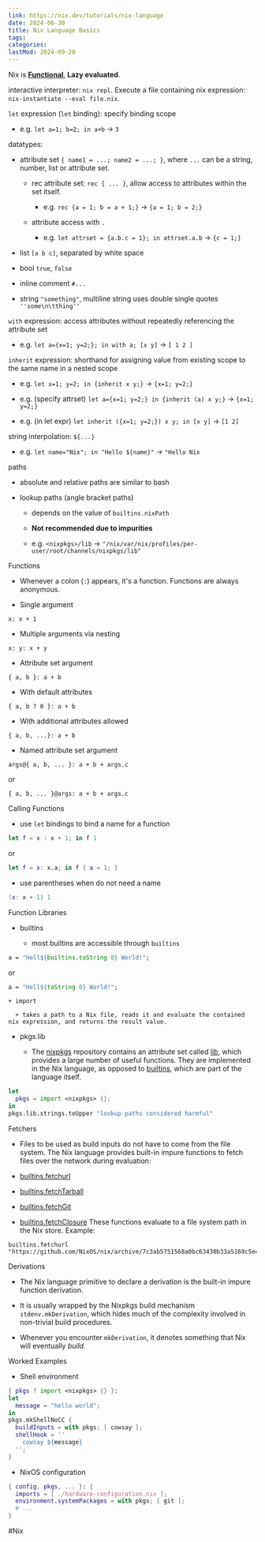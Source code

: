 ```yaml
---
link: https://nix.dev/tutorials/nix-language
date: 2024-06-30
title: Nix Language Basics
tags:
categories:
lastMod: 2024-09-20
---
```

Nix is **[Functional]([[FP]])**, **Lazy evaluated**.

interactive interpreter: `nix repl`. Execute a file containing nix expression: `nix-instantiate --eval file.nix`.

`let` expression (`let` binding): specify binding scope

  + e.g. `let a=1; b=2; in a+b` -> `3`

datatypes:

  + attribute set `{ name1 = ...; name2 = ...; }`, where `...` can be a string, number, list or attribute set.

    + rec attribute set: `rec { ... }`, allow access to attributes within the set itself.

      + e.g. `rec {a = 1; b = a + 1;}` -> `{a = 1; b = 2;}`

    + attribute access with `.`

      + e.g. `let attrset = {a.b.c = 1}; in attrset.a.b` -> `{c = 1;}`

  + list `[a b c]`, separated by white space

  + bool `true`, `false`

  + inline comment `#...`

  + string `"something"`, multiline string uses double single quotes `''some\n\tthing''`

`with` expression: access attributes without repeatedly referencing the attribute set

  + e.g. `let a={x=1; y=2;}; in with a; [x y]` -> `[ 1 2 ]`

`inherit` expression: shorthand for assigning value from existing scope to the same name in a nested scope

  + e.g. `let x=1; y=2; in {inherit x y;}` -> `{x=1; y=2;}`

  + e.g. (specify attrset) `let a={x=1; y=2;} in {inherit (a) x y;}` -> `{x=1; y=2;}`

  + e.g. (in let expr) `let inherit ({x=1; y=2;}) x y; in [x y]` -> `[1 2]`

string interpolation: `${...}`

  + e.g. `let name="Nix"; in "Hello ${name}"` -> `"Hello Nix`

paths

  + absolute and relative paths are similar to bash

  + lookup paths (angle bracket paths)

    + depends on the value of `builtins.nixPath`

    + **Not recommended due to impurities**

    + e.g. `<nixpkgs>/lib` -> `"/nix/var/nix/profiles/per-user/root/channels/nixpkgs/lib"`

Functions

  + Whenever a colon (`:`) appears, it's a function. Functions are always anonymous.

  + Single argument

```
x: x + 1
```

  + Multiple arguments via nesting
```
x: y: x + y
```

  + Attribute set argument
```
{ a, b }: a + b
```

  + With default attributes

```
{ a, b ? 0 }: a + b
```

  + With additional attributes allowed

```
{ a, b, ...}: a + b
```

  + Named attribute set argument

```
args@{ a, b, ... }: a + b + args.c
```

or
```
{ a, b, ... }@args: a + b + args.c
```

Calling Functions

  + use `let` bindings to bind a name for a function
```nix
let f = x : x + 1; in f 1
```
or
```nix
let f = x: x.a; in f { a = 1; }
```

  + use parentheses when do not need a name
```nix
(x: x + 1) 1
```

Function Libraries

  + builtins

    + most builtins are accessible through `builtins`
```nix
a = "Hell${builtins.toString 0} World!";
```
or
```nix
a = "Hell${toString 0} World!";
```

    + import

      + takes a path to a Nix file, reads it and evaluate the contained nix expression, and returns the result value.

  + pkgs.lib

    + The [nixpkgs](https://github.com/NixOS/nixpkgs) repository contains an attribute set called [lib](https://github.com/NixOS/nixpkgs/blob/master/lib/default.nix), which provides a large number of useful functions.
They are implemented in the Nix language, as opposed to [builtins](https://nix.dev/tutorials/nix-language#builtins), which are part of the language itself.
```nix
let
  pkgs = import <nixpkgs> {};
in
pkgs.lib.strings.toUpper "lookup paths considered harmful"
```

Fetchers

  + Files to be used as build inputs do not have to come from the file system.
The Nix language provides built-in impure functions to fetch files over the network during evaluation:

  + [builtins.fetchurl](https://nix.dev/manual/nix/stable/language/builtins.html#builtins-fetchurl)

  + [builtins.fetchTarball](https://nix.dev/manual/nix/stable/language/builtins.html#builtins-fetchTarball)

  + [builtins.fetchGit](https://nix.dev/manual/nix/stable/language/builtins.html#builtins-fetchGit)

  + [builtins.fetchClosure](https://nix.dev/manual/nix/stable/language/builtins.html#builtins-fetchClosure)
These functions evaluate to a file system path in the Nix store.
Example:
```
builtins.fetchurl "https://github.com/NixOS/nix/archive/7c3ab5751568a0bc63430b33a5169c5e4784a0f
```

Derivations

  + The Nix language primitive to declare a derivation is the built-in impure function derivation.

  + It is usually wrapped by the Nixpkgs build mechanism `stdenv.mkDerivation`, which hides much of the complexity involved in non-trivial build procedures.

  + Whenever you encounter `mkDerivation`, it denotes something that Nix will eventually *build*.

Worked Examples

  + Shell environment
```nix
{ pkgs ? import <nixpkgs> {} }:
let
  message = "hello world";
in
pkgs.mkShellNoCC {
  buildInputs = with pkgs; [ cowsay ];
  shellHook = ''
    cowsay ${message}
  '';
}
```

  + NixOS configuration
```nix
{ config, pkgs, ... }: {
  imports = [ ./hardware-configuration.nix ];
  environment.systemPackages = with pkgs; [ git ];
  # ...
}
```

#Nix
